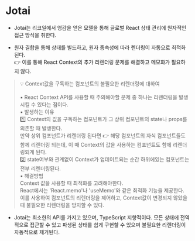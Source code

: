# Jotai

- Jotai는 리코일에서 영감을 얻은 모델을 통해 글로벌 React 상태 관리에 원자적인 접근 방식을 취한다.

- 원자 결합을 통해 상태를 빌드하고, 원자 종속성에 따라 렌더링이 자동으로 최적화된다.<br>
  👉 이를 통해 React Context의 추가 리렌더링 문제를 해결하고 메모화가 필요하지 않다.

> 💡 Context값을 구독하는 컴포넌트의 불필요한 리렌더링에 대하여<br><br>
> ▪︎ React Context API를 사용할 때 주의해야할 문제 중 하나는 리렌더링을 발생시킬 수 있다는 점이다. <br>
> ▪︎ 발생하는 이유 <br>
> 1️⃣ Context의 값을 구독하는 컴포넌트가 그 상위 컴포넌트의 state나 props를 의존할 때 발생한다.<br> 만약 상위 컴포넌트가 리렌더링 된다면 👉 해당 컴포넌트의 자식 컴포넌트들도 함께 리렌더링 되는데, 이 때 Context의 값을 사용하는 컴포넌트도 함께 리렌더링되게 된다.<br>
> 2️⃣ state여부와 관계없이 Context가 업데이트되는 순간 하위에있는 컴포넌트는 전부 리렌더링된다. <br>
> ▪︎ 해결방법<br>
> Context 값을 사용할 때 최적화를 고려해야한다.<br> React에서는 'React.memo'나 'useMemo'와 같은 최적화 기능을 제공한다. 이를 사용하여 컴포넌트의 리렌더링을 제어하고, Context값이 변경되지 않았을 때 불필요한 리렌더링을 방지할 수 있다.

- Jotai는 최소한의 API를 가지고 있으며, TypeScript 지향적이다.
  모든 상태에 전역적으로 접근할 수 있고 파생된 상태를 쉽게 구현할 수 있으며 불필요한 리렌더링이 자동적으로 제거된다.
